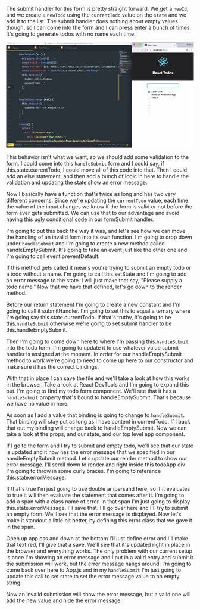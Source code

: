 The submit handler for this form is pretty straight forward. We get a `newId`, and we create a `newTodo` using the `currentTodo` value on the `state` and we add it to the list. The submit handler does nothing about empty values though, so I can come into the form and I can press enter a bunch of times. It's going to generate todos with no name each time.

![Empty Todos](../images/react-prevent-empty-form-values-with-conditional-submit-handlers-empty-todos.png)

This behavior isn't what we want, so we should add some validation to the form. I could come into this `handleSubmit` form and I could say, if this.state.currentTodo, I could move all of this code into that. Then I could add an else statement, and then add a bunch of logic in here to handle the validation and updating the state show an error message.

Now I basically have a function that's twice as long and has two very different concerns. Since we're updating the `currentTodo` value, each time the value of the input changes we know if the form is valid or not before the form ever gets submitted. We can use that to our advantage and avoid having this ugly conditional code in our formSubmit handler.

I'm going to put this back the way it was, and let's see how we can move the handling of an invalid form into its own function. I'm going to drop down under `handleSubmit` and I'm going to create a new method called handleEmptySubmit. It's going to take an event just like the other one and I'm going to call event.preventDefault.

If this method gets called it means you're trying to submit an empty todo or a todo without a name. I'm going to call this.setState and I'm going to add an error message to the state. I will just make that say, "Please supply a todo name." Now that we have that defined, let's go down to the render method.

Before our return statement I'm going to create a new constant and I'm going to call it submitHandler. I'm going to set this to equal a ternary where I'm going say this.state.currentTodo. If that's truthy, it's going to be this.`handleSubmit` otherwise we're going to set submit handler to be this.handleEmptySubmit.

Then I'm going to come down here to where I'm passing this.`handleSubmit` into the todo form. I'm going to update it to use whatever value submit handler is assigned at the moment. In order for our handleEmptySubmit method to work we're going to need to come up here to our constructor and make sure it has the correct bindings.

With that in place I can save the file and we'll take a look at how this works in the browser. Take a look at React DevTools and I'm going to expand this out. I'm going to find my todo form component. We'll see that it has a `handleSubmit` property that's bound to handleEmptySubmit. That's because we have no value in here.

As soon as I add a value that binding is going to change to `handleSubmit`. That binding will stay put as long as I have content in currentTodo. If I back that out my binding will change back to handleEmptySubmit. Now we can take a look at the props, and our state, and our top level app component.

If I go to the form and I try to submit and empty todo, we'll see that our state is updated and it now has the error message that we specified in our handleEmptySubmit method. Let's update our render method to show our error message. I'll scroll down to render and right inside this todoApp div I'm going to throw in some curly braces. I'm going to reference this.state.errorMessage.

If that's true I'm just going to use double ampersand here, so if it evaluates to true it will then evaluate the statement that comes after it. I'm going to add a span with a class name of error. In that span I'm just going to display this.state.errorMessage. I'll save that. I'll go over here and I'll try to submit an empty form. We'll see that the error message is displayed. Now let's make it standout a little bit better, by defining this error class that we gave it in the span.

Open up app.css and down at the bottom I'll just define error and I'll make that text red, I'll give that a save. We'll see that it's updated right in place in the browser and everything works. The only problem with our current setup is once I'm showing an error message and I put in a valid entry and submit it the submission will work, but the error message hangs around. I'm going to come back over here to App.js and in my `handleSubmit` I'm just going to update this call to set state to set the error message value to an empty string.

Now an invalid submission will show the error message, but a valid one will add the new value and hide the error message.